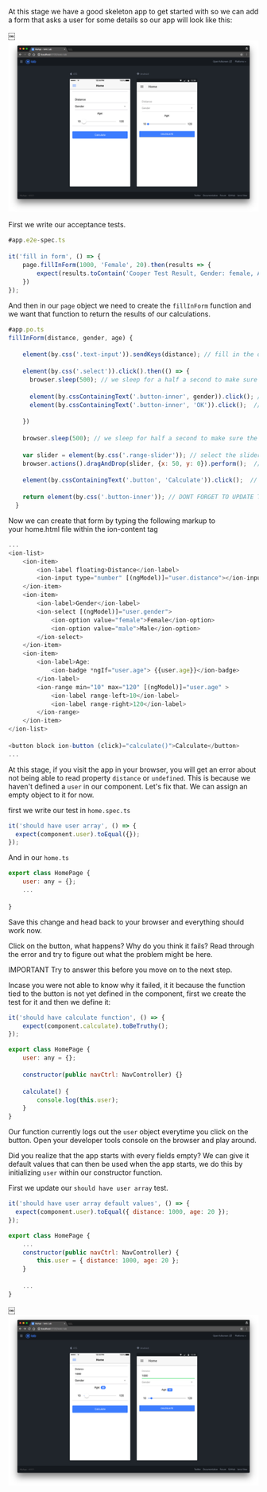 At this stage we have a good skeleton app to get started with so we can add a form that asks a user for some details so our app will look like this:

￼![Cleaned out not needed pages](/images/cc_app_cleaned.png)

First we write our acceptance tests.

```javascript
#app.e2e-spec.ts

it('fill in form', () => {
	page.fillInForm(1000, 'Female', 20).then(results => {
		expect(results.toContain('Cooper Test Result, Gender: female, Age: 20, Result: Poor'));
	})
});
```

And then in our `page` object we need to create the `fillInForm` function and we want that function to return the results of our calculations.

```javascript
#app.po.ts
fillInForm(distance, gender, age) {
    
    element(by.css('.text-input')).sendKeys(distance); // fill in the distance
  
    element(by.css('.select')).click().then(() => {
      browser.sleep(500); // we sleep for a half a second to make sure the popup has popped up

      element(by.cssContainingText('.button-inner', gender)).click(); // click the gender option you want
      element(by.cssContainingText('.button-inner', 'OK')).click();  // click the OK button

    })

    browser.sleep(500); // we sleep for half a second to make sure the popup has disappeared

    var slider = element(by.css('.range-slider')); // select the slider
    browser.actions().dragAndDrop(slider, {x: 50, y: 0}).perform();  // 
    
    element(by.cssContainingText('.button', 'Calculate')).click();  // click the calculate button
  
    return element(by.css('.button-inner')); // DONT FORGET TO UPDATE THIS WITH THE PROPER RESULTS YOU WANT RETURNED
  }

```

Now we can create that form by typing the following markup to your home.html file within the ion-content tag

```javascript
...
<ion-list>
	<ion-item>
		<ion-label floating>Distance</ion-label>
		<ion-input type="number" [(ngModel)]="user.distance"></ion-input>
	</ion-item>
	<ion-item>
		<ion-label>Gender</ion-label>
		<ion-select [(ngModel)]="user.gender">
			<ion-option value="female">Female</ion-option>
			<ion-option value="male">Male</ion-option>
		</ion-select>
	</ion-item>
	<ion-item>
		<ion-label>Age:
			<ion-badge *ngIf="user.age"> {{user.age}}</ion-badge>
		</ion-label>
		<ion-range min="10" max="120" [(ngModel)]="user.age" >
			<ion-label range-left>10</ion-label>
			<ion-label range-right>120</ion-label>
		</ion-range>
	</ion-item>
</ion-list>

<button block ion-button (click)="calculate()">Calculate</button>
...
```

At this stage, if you visit the app in your browser, you will get an error about not being able to read property `distance` or `undefined`. This is because we haven't defined a `user` in our component. Let's fix that. We can assign an empty object to it for now.

first we write our test in `home.spec.ts`

```javascript
it('should have user array', () => {
  expect(component.user).toEqual({});
});
```
And in our `home.ts`
```javascript
export class HomePage {
	user: any = {};
	...

}
```
Save this change and head back to your browser and everything should work now.

Click on the button, what happens? Why do you think it fails? Read through the error and try to figure out what the problem might be here.

IMPORTANT Try to answer this before you move on to the next step.

Incase you were not able to know why it failed, it it because the function tied to the button is not yet defined in the component, first we create the test for it and then we define it:

```javascript
it('should have calculate function', () => {
    expect(component.calculate).toBeTruthy();
});
```

```javascript
export class HomePage {
	user: any = {};

	constructor(public navCtrl: NavController) {}

	calculate() {
		console.log(this.user);
	}
}
```
Our function currently logs out the `user` object everytime you click on the button. Open your developer tools console on the browser and play around.

Did you realize that the app starts with every fields empty? We can give it default values that can then be used when the app starts, we do this by initializing `user` within our constructor function.

First we update our `should have user array` test.

```javascript 
it('should have user array default values', () => {
  expect(component.user).toEqual({ distance: 1000, age: 20 });
});
```

```javascript
export class HomePage {
	...
	constructor(public navCtrl: NavController) {
		this.user = { distance: 1000, age: 20 };
	}

	...
}
```
￼![cooper initial values](/images/cooper-intial-values.png)